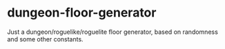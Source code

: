 # dungeon-floor-generator
Just a dungeon/roguelike/roguelite floor generator, based on randomness and some other constants.
